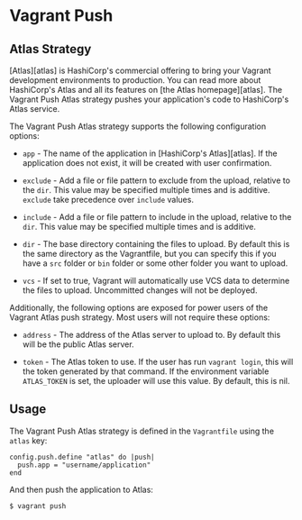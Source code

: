 
# Vagrant Push

## Atlas Strategy

[Atlas][atlas] is HashiCorp's commercial offering to bring your Vagrant development environments to production. You can read more about HashiCorp's Atlas and all its features on [the Atlas homepage][atlas]. The Vagrant Push Atlas strategy pushes your application's code to HashiCorp's Atlas service.

The Vagrant Push Atlas strategy supports the following configuration options:

* `app` - The name of the application in [HashiCorp's Atlas][atlas]. If the application does not exist, it will be created with user confirmation.

* `exclude` - Add a file or file pattern to exclude from the upload, relative to the `dir`. This value may be specified multiple times and is additive. `exclude` take precedence over `include` values.

* `include` - Add a file or file pattern to include in the upload, relative to the `dir`. This value may be specified multiple times and is additive.

* `dir` - The base directory containing the files to upload. By default this is the same directory as the Vagrantfile, but you can specify this if you have a `src` folder or `bin` folder or some other folder you want to upload.

* `vcs` - If set to true, Vagrant will automatically use VCS data to determine the files to upload. Uncommitted changes will not be deployed.

Additionally, the following options are exposed for power users of the Vagrant Atlas push strategy. Most users will not require these options:

* `address` - The address of the Atlas server to upload to. By default this will be the public Atlas server.

* `token` - The Atlas token to use. If the user has run `vagrant login`, this will the token generated by that command. If the environment variable `ATLAS_TOKEN` is set, the uploader will use this value. By default, this is nil.

## Usage

The Vagrant Push Atlas strategy is defined in the `Vagrantfile` using the `atlas` key:
```
config.push.define "atlas" do |push|
  push.app = "username/application"
end
```
And then push the application to Atlas:
```
$ vagrant push
```
